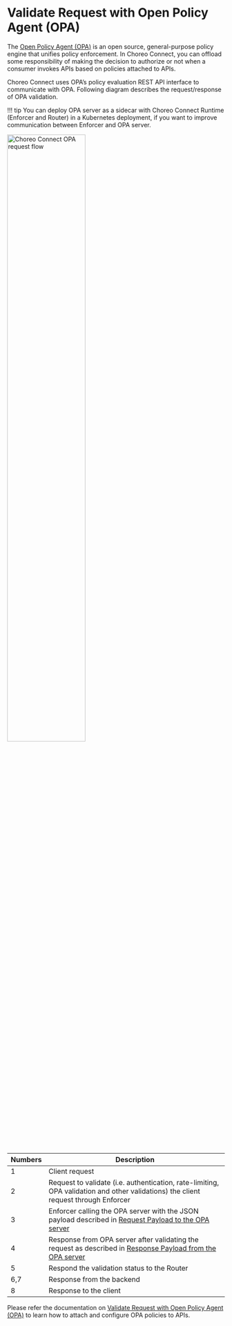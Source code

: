 # Validate Request with Open Policy Agent (OPA)

The [Open Policy Agent (OPA)](https://openpolicyagent.org/) is an open source, general-purpose policy engine that unifies policy enforcement. In Choreo Connect, you can offload some responsibility of making the decision to authorize or not when a consumer invokes APIs based on policies attached to APIs.

Choreo Connect uses OPA’s policy evaluation REST API interface to communicate with OPA. Following diagram describes the request/response of OPA validation.

!!! tip
    You can deploy OPA server as a sidecar with Choreo Connect Runtime (Enforcer and Router) in a Kubernetes deployment, if you want to improve communication between Enforcer and OPA server.

<a href="{{base_path}}/assets/img/deploy/mgw/choreo-connect-opa-overview.png">
    <img src="{{base_path}}/assets/img/deploy/mgw/choreo-connect-opa-overview.png" alt="Choreo Connect OPA request flow" width="60%"/>
</a>

| Numbers | Description                                                                                                                                         |
|---------|-----------------------------------------------------------------------------------------------------------------------------------------------------|
| 1       | Client request                                                                                                                                      |
| 2       | Request to validate (i.e. authentication, rate-limiting, OPA validation and other validations) the client request through Enforcer                  |
| 3       | Enforcer calling the OPA server with the JSON payload described in [Request Payload to the OPA server](#request-payload-to-the-opa-server)          |
| 4       | Response from OPA server after validating the request as described in [Response Payload from the OPA server](#response-payload-from-the-opa-server) |
| 5       | Respond the validation status to the Router                                                                                                         | 
| 6,7     | Response from the backend                                                                                                                           |
| 8       | Response to the client                                                                                                                              |

Please refer the documentation on [Validate Request with Open Policy Agent (OPA)]({{base_path}}/design/api-security/opa-validation/overview/) to learn how to attach and configure OPA policies to APIs.
